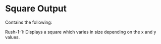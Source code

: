 # Square Output
Contains the following:

Rush-1-1: Displays a square which varies in size depending on the x and y values.

